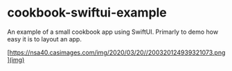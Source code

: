 # cookbook-swiftui-example

An example of a small cookbook app using SwiftUI. Primarly to demo how easy it is to layout an app.

[https://nsa40.casimages.com/img/2020/03/20//200320124939321073.png](img)
